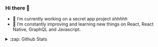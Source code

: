 ### Hi there 👋

<!--
**micheunderscore/micheunderscore** is a ✨ _special_ ✨ repository because its `README.md` (this file) appears on your GitHub profile.

Here are some ideas to get you started:

- 🌱 I’m constantly improving on React, React Native, GraphQL and Javascript.
- 👯 I’m looking to collaborate on ...
- 🤔 I’m looking for help with ...
- 💬 Ask me about ...
- 📫 How to reach me: ...
- 😄 Pronouns: ...
- 🔭 I’m currently working on ...
-->

- 🔭 I’m currently working on a secret app project _shhhhh_
- 🌱 I’m constantly improving and learning new things on React, React Native, GraphQL and Javascript.

<details>
  <summary>:zap: Github Stats</summary>
  
  <img align="left" alt="micheunderscore's Github Stats" src="https://github-readme-stats-k6klp6k28-micheunderscore.vercel.app/api?username=micheunderscore&show icons=true&hide border=true" />
</details>

